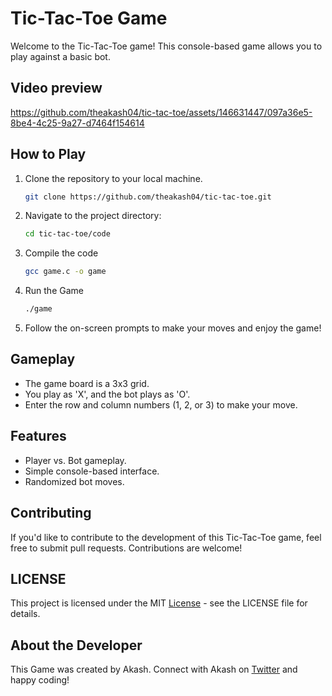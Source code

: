 # Tic-Tac-Toe Game

Welcome to the Tic-Tac-Toe game! This console-based game allows you to play against a basic bot.

## Video preview


https://github.com/theakash04/tic-tac-toe/assets/146631447/097a36e5-8be4-4c25-9a27-d7464f154614



## How to Play

1. Clone the repository to your local machine.
   ```bash
   git clone https://github.com/theakash04/tic-tac-toe.git
   ```

2. Navigate to the project directory:
    ```bash
    cd tic-tac-toe/code
    ```

3. Compile the code
    ```bash
    gcc game.c -o game
    ```

4. Run the Game
    ```bash
    ./game
    ```

5. Follow the on-screen prompts to make your moves and enjoy the game!

## Gameplay
* The game board is a 3x3 grid.
* You play as 'X', and the bot plays as 'O'.
* Enter the row and column numbers (1, 2, or 3) to make  your move.

## Features
* Player vs. Bot gameplay.
* Simple console-based interface.
* Randomized bot moves.

## Contributing

If you'd like to contribute to the development of this Tic-Tac-Toe game, feel free to submit pull requests. Contributions are welcome!

## LICENSE 
This project is licensed under the MIT [License](LICENSE) - see the LICENSE file for details.

## About the Developer

This Game was created by Akash. Connect with Akash on [Twitter](https://twitter.com/THEAkash04) and happy coding!
